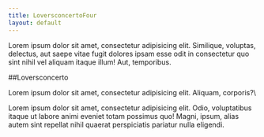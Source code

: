 ```yaml
---
title: LoversconcertoFour
layout: default
---
```


Lorem ipsum dolor sit amet, consectetur adipisicing elit. Similique, voluptas, delectus, aut saepe vitae fugit dolores ipsam esse odit in consectetur quo sint nihil vel aliquam itaque illum! Aut, temporibus.

##Loversconcerto

Lorem ipsum dolor sit amet, consectetur adipisicing elit. Aliquam, corporis?\

Lorem ipsum dolor sit amet, consectetur adipisicing elit. Odio, voluptatibus itaque ut labore animi eveniet totam possimus quo! Magni, ipsum, alias autem sint repellat nihil quaerat perspiciatis pariatur nulla eligendi.